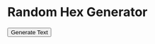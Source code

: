 <html>
  <head>
    <meta charset="UTF-8">
    <title>Random Text Generator</title>
    <script src="https://cdnjs.cloudflare.com/ajax/libs/PapaParse/5.3.0/papaparse.min.js"></script>
  </head>
  <body>
    <h1>Random Hex Generator</h1>
    <button id="generate-button">Generate Text</button>
    <div id="output"></div>
    <script>
      // Create a function to load a CSV file and parse it with Papa Parse
     async function loadCSV(url) {
  const response = await fetch(url);
  const text = await response.text();
  const results = await new Promise(resolve => Papa.parse(text, {
    delimiter: ",",
    header: false,
    skipEmptyLines: true,
    complete: (results) => resolve(results)
  }));
  return results.data;
}
      
      // Load the CSV files into arrays
      const arcticCSV = loadCSV('/CSV/Monster - 01_Arctic.csv');
      const desertCSV = loadCSV('/CSV/Monster - 02_Desert.csv');
      const forestCSV = loadCSV('/CSV/Monster - 03_Forest.csv');
      const hillsCSV = loadCSV('/CSV/Monster - 04_Hills.csv');
      const jungleCSV = loadCSV('/CSV/Monster - 05_Jungle.csv');
      const mountainCSV = loadCSV('/CSV/Monster - 06_Mountain.csv');
      const plainsCSV = loadCSV('/CSV/Monster - 07_Plains.csv');
      const swampCSV = loadCSV('/CSV/Monster - 08_Swamp.csv');
      const cityCSV = loadCSV('/CSV/Monster - 09_City.csv');
      const seaCSV = loadCSV('/CSV/Monster - 10_Sea.csv');
      const gateCSV = loadCSV('/CSV/Monster - 11_Gate.csv');
      const indexCSV = loadCSV('/CSV/Monster - Index.csv');
      
      // Create a function to select a random Monster CSV file
      function selectMonsterCSV() {
        const monsterCSVs = [arcticCSV, desertCSV, forestCSV, hillsCSV, jungleCSV, mountainCSV, plainsCSV, swampCSV, cityCSV, seaCSV];
        const randomIndex = Math.floor(Math.random() * monsterCSVs.length);
        return monsterCSVs[randomIndex];
      }
      
      // Create a function to concatenate random cells from a Monster CSV file
      async function generateText() {
        const monsterCSV = await selectMonsterCSV();
        let concatenatedText = '';
        for (let i = 1; i < monsterCSV.length; i++) { // start loop at index 1
          const cells = monsterCSV[i];
          if (cells.length >= 16 && cells[4] !== '') {
            for (let j = 4; j < 16; j++) {
              if (cells[j] !== '') {
                concatenatedText += cells[j]+ ' ';
              }
            }
            if (Math.random() < 0.1) {
              const gateRows = await gateCSV;
              let gateText = '';
              for (let k = 0; k < gateRows.length; k++) {
                const gateCells = gateRows[k];
                if (gateCells.length >= 7 && gateCells[4] !== '') {
                  for (let l = 4; l <= 7; l++) {
                    if (gateCells[l] !== '') {
                      gateText += gateCells[l] + ' ';
                    }
                  }
                }
              }
            concatenatedText += '\n\n' + gateText;
      }
    }
  }
// Replace 4-digit sequences with values from the Index CSV file
const indexCSVResponse = await fetch('/CSV/Monster - Index.csv');
const indexCSVText = await indexCSVResponse.text();
const indexCSVRows = indexCSVText.split('\n');

const replacedIndexes = new Set();
let replacedIndexCount = 0;

while (true) {
  let foundMatch = false;
  
  for (let i = 0; i < indexCSVRows.length; i++) {
    const indexRow = indexCSVRows[i];
    if (!indexRow) {
      continue;
    }
    
    const regex = new RegExp('\\b' + indexRow.substring(0, 4) + '\\b', 'g');
    
    if (concatenatedText.match(regex)) {
      const indexCells = indexRow.split(',');
      let k = Math.floor(Math.random() * 6) + 31; // Generate a random number between 31 and 36
      
      while (replacedIndexes.has(k)) {
        k = Math.floor(Math.random() * 6) + 31; // Generate a different random number
      }
      
      if (indexCells[k] && indexCells[k].trim()) {
        concatenatedText = concatenatedText.replace(regex, indexCells[k].trim());
        foundMatch = true;
        replacedIndexes.add(k);
        replacedIndexCount++;
      }
    }
  }
  
  if (!foundMatch) {
    break;
  }
}

console.log(`Replaced ${replacedIndexCount} 4-digit sequences.`);

return concatenatedText;
}
// Bind an event listener to a button
const button = document.querySelector('button');
button.addEventListener('click', async () => {
  const text = await generateText();
  const outputDiv = document.querySelector('#output');
  outputDiv.innerHTML = text;
});
    </script>
  </body>
</html>
